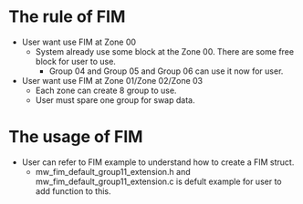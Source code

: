 # The rule of FIM
- User want use FIM at Zone 00
  - System already use some block at the Zone 00. There are some free block for user to use.
    - Group 04 and Group 05 and Group 06 can use it now for user.
- User want use FIM at Zone 01/Zone 02/Zone 03
  - Each zone can create 8 group to use.
  - User must spare one group for swap data.
  
# The usage of FIM
- User can refer to FIM example to understand how to create a FIM struct.
  - mw_fim_default_group11_extension.h and mw_fim_default_group11_extension.c is defult example for user to add function to this.





